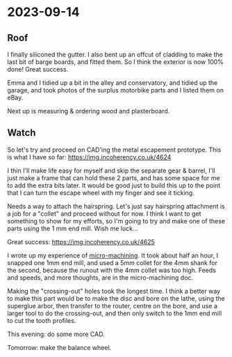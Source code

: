 # 2023-09-14

## Roof

I finally siliconed the gutter. I also bent up an offcut of cladding to make the last bit of barge boards, and fitted them.
So I think the exterior is now 100% done! Great success.

Emma and I tidied up a bit in the alley and conservatory, and tidied up the garage, and took photos of the surplus
motorbike parts and I listed them on eBay.

Next up is measuring & ordering wood and plasterboard.

## Watch

So let's try and proceed on CAD'ing the metal escapement prototype. This is what I have so far: https://img.incoherency.co.uk/4624

I thin I'll make life easy for myself and skip the separate gear & barrel, I'll just make a frame that can hold these 2 parts,
and has some space for me to add the extra bits later. It would be good just to build this up to the point that I can turn the
escape wheel with my finger and see it ticking.

Needs a way to attach the hairspring. Let's just say hairspring attachment is a job for a "collet" and proceed without for now.
I think I want to get something to show for my efforts, so I'm going to try and make one of these parts using the 1 mm end mill.
Wish me luck...

Great success: https://img.incoherency.co.uk/4625

I wrote up my experience of [micro-machining](micromachining.md). It took about half an hour, I snapped one 1mm end mill,
and used a 5mm collet for the 4mm shank for the second, because the runout with the 4mm collet was too high. Feeds and
speeds, and more thoughts, are in the micro-machining doc.

Making the "crossing-out" holes took the longest time.
I think a better way to make this part would be to make the disc and bore on the lathe, using the superglue arbor, then
transfer to the router, centre on the bore, and use a larger tool to do the crossing-out, and then only switch to the 1mm
end mill to cut the tooth profiles.

This evening: do some more CAD.

Tomorrow: make the balance wheel.

